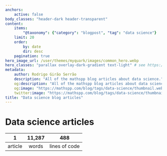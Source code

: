```yaml
---
anchors:
    active: false
body_classes: "header-dark header-transparent"
content:
    items:
        "@taxonomy": {"category": "blogpost", "tag": "data science"}
    limit: 20
    order:
        by: date
        dir: desc
    pagination: true
hero_image_url: /user/themes/myquark/images/common_hero.webp
hero_classes: "parallax overlay-dark-gradient text-light" # see https://demo.getgrav.org/blog-skeleton/blog/hero-classes
metadata:
    author: Rodrigo Girão Serrão
    description: "All of the mathspp blog articles about data science."
    og:description: "All of the mathspp blog articles about data science."
    og:image: "https://mathspp.com/blog/tags/data-science/thumbnail.webp"
    twitter:image: "https://mathspp.com/blog/tags/data-science/thumbnail.webp"
title: "Data science blog articles"
---
```


# Data science articles


<table class="stats-table">
    <thead>
        <tr>
            <th style="text-align: center;">1</th>
            <th style="text-align: center;">11,287</th>
            <th style="text-align: center;">488</th>
        </tr>
    </thead>
    <tbody>
        <tr>
            <td style="text-align: center;">article</td>
            <td style="text-align: center;">words</td>
            <td style="text-align: center;">lines of code</td>
        </tr>
    </tbody>
</table>